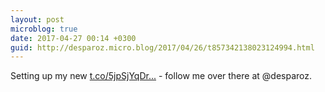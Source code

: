 ```yaml
---
layout: post
microblog: true
date: 2017-04-27 00:14 +0300
guid: http://desparoz.micro.blog/2017/04/26/t857342138023124994.html
---
```

Setting up my new [t.co/5jpSjYqDr...](https://t.co/5jpSjYqDrH) - follow me over there at @desparoz.
